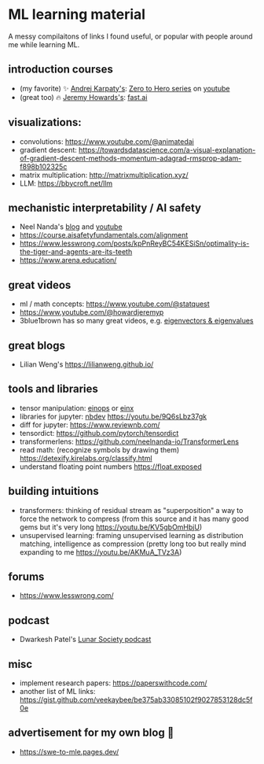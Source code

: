# ML learning material
A messy compilaitons of links I found useful, or popular with people around me while learning ML.

## introduction courses
- (my favorite) ✨ [Andrej Karpaty's](https://karpathy.ai/): [Zero to Hero series](https://karpathy.ai/zero-to-hero.html) on [youtube](https://www.youtube.com/@AndrejKarpathy)
- (great too) 🔥 [Jeremy Howards's](https://twitter.com/jeremyphoward): [fast.ai](https://course.fast.ai/)

## visualizations:
- convolutions: https://www.youtube.com/@animatedai
- gradient descent: https://towardsdatascience.com/a-visual-explanation-of-gradient-descent-methods-momentum-adagrad-rmsprop-adam-f898b102325c
- matrix multiplication: http://matrixmultiplication.xyz/
- LLM: https://bbycroft.net/llm

## mechanistic interpretability / AI safety
- Neel Nanda's [blog](https://www.neelnanda.io/) and [youtube](https://www.youtube.com/@neelnanda2469)
- https://course.aisafetyfundamentals.com/alignment
- https://www.lesswrong.com/posts/kpPnReyBC54KESiSn/optimality-is-the-tiger-and-agents-are-its-teeth
- https://www.arena.education/

## great videos
- ml / math concepts: https://www.youtube.com/@statquest
- https://www.youtube.com/@howardjeremyp
- 3blue1brown has so many great videos, e.g. [eigenvectors & eigenvalues](https://www.youtube.com/watch?v=PFDu9oVAE-g)

## great blogs
- Lilian Weng's https://lilianweng.github.io/

## tools and libraries
- tensor manipulation: [einops](https://einops.rocks/) or [einx](https://github.com/fferflo/einx)
- libraries for jupyter: [nbdev](https://nbdev.fast.ai/) https://youtu.be/9Q6sLbz37gk
- diff for jupyter: https://www.reviewnb.com/
- tensordict: https://github.com/pytorch/tensordict
- transformerlens: https://github.com/neelnanda-io/TransformerLens
- read math: (recognize symbols by drawing them) https://detexify.kirelabs.org/classify.html
- understand floating point numbers https://float.exposed

## building intuitions
- transformers: thinking of residual stream as "superposition" a way to force the network to compress (from this source and it has many good gems but it's very long https://youtu.be/KV5gbOmHbjU)
- unsupervised learning: framing unsupervised learning as distribution matching, intelligence as compression (pretty long too but really mind expanding to me https://youtu.be/AKMuA_TVz3A)

## forums
- https://www.lesswrong.com/

## podcast
- Dwarkesh Patel's [Lunar Society podcast](https://www.youtube.com/@DwarkeshPatel)

## misc
- implement research papers: https://paperswithcode.com/
- another list of ML links: https://gist.github.com/veekaybee/be375ab33085102f9027853128dc5f0e

## advertisement for my own blog 🤷
- https://swe-to-mle.pages.dev/
